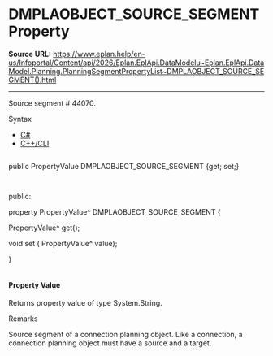 # DMPLAOBJECT_SOURCE_SEGMENT Property

**Source URL:** https://www.eplan.help/en-us/Infoportal/Content/api/2026/Eplan.EplApi.DataModelu~Eplan.EplApi.DataModel.Planning.PlanningSegmentPropertyList~DMPLAOBJECT_SOURCE_SEGMENT().html

---

Source segment # 44070.

Syntax

- [C#](#i-syntax-CS)
- [C++/CLI](#i-syntax-CPP2005)

```
```
public PropertyValue DMPLAOBJECT_SOURCE_SEGMENT {get; set;}
```
```

```
```
public:

property PropertyValue^ DMPLAOBJECT_SOURCE_SEGMENT {

   PropertyValue^ get();

   void set (    PropertyValue^ value);

}
```
```

#### Property Value

Returns property value of type System.String.

Remarks

Source segment of a connection planning object. Like a connection, a connection planning object must have a source and a target.

